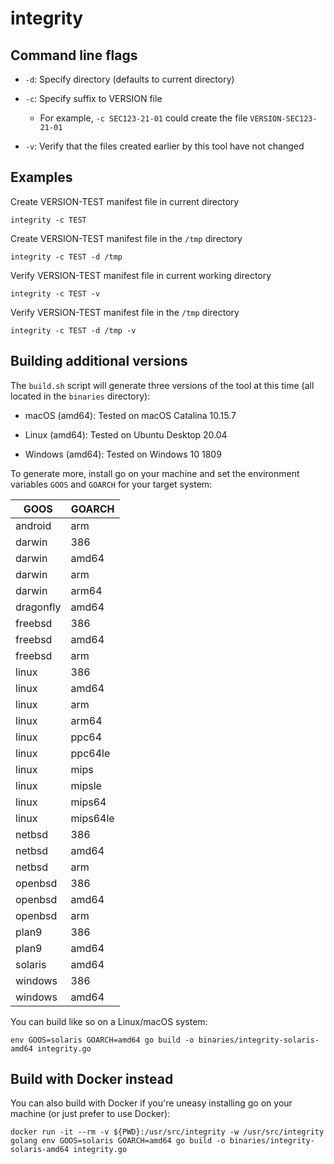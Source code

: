 # integrity

## Command line flags

- `-d`: Specify directory (defaults to current directory)

- `-c`: Specify suffix to VERSION file

    - For example, `-c SEC123-21-01` could create the file `VERSION-SEC123-21-01`

- `-v`: Verify that the files created earlier by this tool have not changed

## Examples

Create VERSION-TEST manifest file in current directory

```
integrity -c TEST
```

Create VERSION-TEST manifest file in the `/tmp` directory

```
integrity -c TEST -d /tmp
```

Verify VERSION-TEST manifest file in current working directory

```
integrity -c TEST -v
```

Verify VERSION-TEST manifest file in the `/tmp` directory

```
integrity -c TEST -d /tmp -v
```

## Building additional versions

The `build.sh` script will generate three versions of the tool at this time (all located in the `binaries` directory):

- macOS (amd64): Tested on macOS Catalina 10.15.7

- Linux (amd64): Tested on Ubuntu Desktop 20.04

- Windows (amd64): Tested on Windows 10 1809

To generate more, install go on your machine and set the environment variables `GOOS` and `GOARCH` for your target system:

| GOOS | GOARCH |
|------|--------|
| android | arm |
| darwin | 386 |
| darwin | amd64 |
| darwin | arm |
| darwin | arm64 |
| dragonfly | amd64 |
| freebsd | 386 |
| freebsd | amd64 |
| freebsd | arm |
| linux | 386 |
| linux | amd64 |
| linux | arm |
| linux | arm64 |
| linux | ppc64 |
| linux | ppc64le |
| linux | mips |
| linux | mipsle |
| linux | mips64 |
| linux | mips64le |
| netbsd | 386 |
| netbsd | amd64 |
| netbsd | arm |
| openbsd | 386 |
| openbsd | amd64 |
| openbsd | arm |
| plan9 | 386 |
| plan9 | amd64 |
| solaris | amd64 |
| windows | 386 |
| windows | amd64 |

You can build like so on a Linux/macOS system:

```
env GOOS=solaris GOARCH=amd64 go build -o binaries/integrity-solaris-amd64 integrity.go
```

## Build with Docker instead

You can also build with Docker if you're uneasy installing go on your machine (or just prefer to use Docker):

```
docker run -it --rm -v ${PWD}:/usr/src/integrity -w /usr/src/integrity golang env GOOS=solaris GOARCH=amd64 go build -o binaries/integrity-solaris-amd64 integrity.go
```

